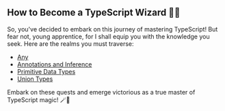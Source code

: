 ## How to Become a TypeScript Wizard 🧙‍♂️

So, you've decided to embark on this journey of mastering TypeScript! But fear not, young apprentice, for I shall equip you with the knowledge you seek. Here are the realms you must traverse:

- [Any](./content/any/index.md)
- [Annotations and Inference](./content/annotations-and-inference/index.md)
- [Primitive Data Types](./content/primitive-data-types/index.md)
- [Union Types](./content/union-types/index.md)

Embark on these quests and emerge victorious as a true master of TypeScript magic! 🪄🧝
